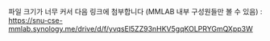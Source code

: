 파일 크기가 너무 커서 다음 링크에 첨부합니다 (MMLAB 내부 구성원들만 볼 수 있음) : 
https://snu-cse-mmlab.synology.me/drive/d/f/yvqsEl5ZZ93nHKV5gqKOLPRYGmQXpp3W